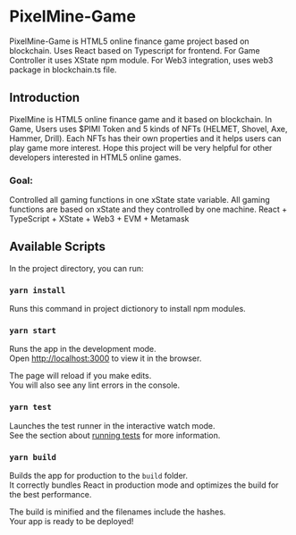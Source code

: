 # PixelMine-Game
PixelMine-Game is HTML5 online finance game project based on blockchain. Uses React based on Typescript for frontend.
For Game Controller it uses XState npm module. For Web3 integration, uses web3 package in blockchain.ts file.

## Introduction
PixelMine is HTML5 online finance game and it based on blockchain. In Game, Users uses $PIMI Token and 5 kinds of NFTs (HELMET, Shovel, Axe, Hammer, Drill). Each NFTs has their own properties and it helps users can play game more interest.
Hope this project will be very helpful for other developers interested in HTML5 online games.

### **Goal:** 
Controlled all gaming functions in one xState state variable. All gaming functions are based on xState and they controlled by one machine. React + TypeScript + XState + Web3 + EVM + Metamask

## Available Scripts

In the project directory, you can run:
### `yarn install`
Runs this command in project dictionory to install npm modules.

### `yarn start`

Runs the app in the development mode.\
Open [http://localhost:3000](http://localhost:3000) to view it in the browser.

The page will reload if you make edits.\
You will also see any lint errors in the console.

### `yarn test`

Launches the test runner in the interactive watch mode.\
See the section about [running tests](https://facebook.github.io/create-react-app/docs/running-tests) for more information.

### `yarn build`

Builds the app for production to the `build` folder.\
It correctly bundles React in production mode and optimizes the build for the best performance.

The build is minified and the filenames include the hashes.\
Your app is ready to be deployed!
